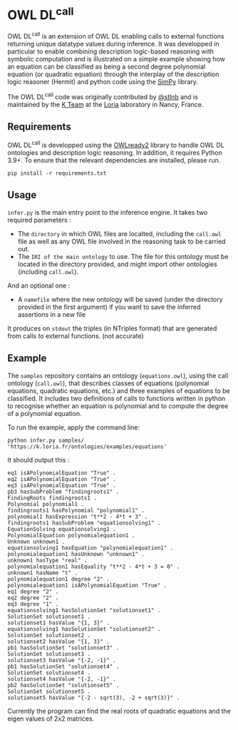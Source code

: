 # OWL DL<sup>call</sup>

$\text{OWL~DL}^{\text{call}}$ is an extension of OWL DL enabling calls to external functions returning unique datatype values during inference. It was developped in particular to enable combining description logic-based reasoning with symbolic computation and is illustrated on a simple example showing how an equation can be classified as being a second degree polynomial equation (or quadratic equation) through the interplay of the description logic reasoner (Hermit) and python code using the [SimPy](https://www.sympy.org/) library.

The $\text{OWL~DL}^{\text{call}}$ code was originally contributed by [@stlnb](https://github.com/stlnb/) and is maintained by the [K Team](https://k.loria.fr) at the [Loria](https://www.loria.fr) laboratory in Nancy, France. 

## Requirements

$\text{OWL~DL}^{\text{call}}$ is developped using the [OWLready2]([url](https://owlready2.readthedocs.io/en/v0.42/)) library to handle OWL DL ontologies and description logic reasoning. In addition, it requires Python 3.9+. To ensure that the relevant dependencies are installed, please run.

``
pip install -r requirements.txt
``

## Usage

`infer.py` is the main entry point to the inference engine. It takes two required parameters :
 - The `directory` in which OWL files are localted, including the `call.owl` file as well as any OWL file involved in the reasoning task to be carried out.
 - The `IRI of the main ontology` to use. The file for this ontology must be located in the directory provided, and might import other ontologies (including `call.owl`).

And an optional one :
 - A `namefile` where the new ontology will be saved (under the directory provided in the first argument) if you want to save the inferred assertions in a new file

It produces on `stdout` the triples (in NTriples format) that are generated from calls to external functions. (not accurate)

## Example

The `samples` repository contains an ontology (`equations.owl`), using the call ontology (`call.owl`), that describes classes of equations (polynomial equations, quadratic equations, etc.) and three examples of equations to be classified. It includes two definitions of calls to functions written in python to recognise whether an equation is polynomial and to compute the degree of a polynomial equation. 

To run the example, apply the command line: 

``
python infer.py samples/ 'https://k.loria.fr/ontologies/examples/equations'
``

It should output this :
```
eq1 isAPolynomialEquation "True" .
eq2 isAPolynomialEquation "True" .
eq3 isAPolynomialEquation "True" .
pb3 hasSubProblem "findingroots1" .
FindingRoots findingroots1 .
Polynomial polynomial1 .
findingroots1 hasPolynomial "polynomial1" .
polynomial1 hasExpression "t**2 - 4*t + 3" .
findingroots1 hasSubProblem "equationsolving1" .
EquationSolving equationsolving1 .
PolynomialEquation polynomialequation1 .
Unknown unknown1 .
equationsolving1 hasEquation "polynomialequation1" .
polynomialequation1 hasUnknown "unknown1" .
unknown1 hasType "real" .
polynomialequation1 hasEquality "t**2 - 4*t + 3 = 0" .
unknown1 hasName "t" .
polynomialequation1 degree "2" .
polynomialequation1 isAPolynomialEquation "True" .
eq1 degree "2" .
eq2 degree "2" .
eq3 degree "1" .
equationsolving1 hasSolutionSet "solutionset1" .
SolutionSet solutionset1 .
solutionset1 hasValue "{1, 3}" .
equationsolving1 hasSolutionSet "solutionset2" .
SolutionSet solutionset2 .
solutionset2 hasValue "{1, 3}" .
pb1 hasSolutionSet "solutionset3" .
SolutionSet solutionset3 .
solutionset3 hasValue "{-2, -1}" .
pb1 hasSolutionSet "solutionset4" .
SolutionSet solutionset4 .
solutionset4 hasValue "{-2, -1}" .
pb2 hasSolutionSet "solutionset5" .
SolutionSet solutionset5 .
solutionset5 hasValue "{-2 - sqrt(3), -2 + sqrt(3)}" .
```

Currently the program can find the real roots of quadratic equations and the eigen values of 2x2 matrices.
